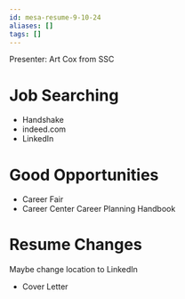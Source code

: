 ```yaml
---
id: mesa-resume-9-10-24
aliases: []
tags: []
---
```


Presenter: Art Cox from SSC

# Job Searching
- Handshake
- indeed.com
- LinkedIn

# Good Opportunities
- Career Fair
- Career Center Career Planning Handbook

# Resume Changes
Maybe change location to LinkedIn
- Cover Letter
